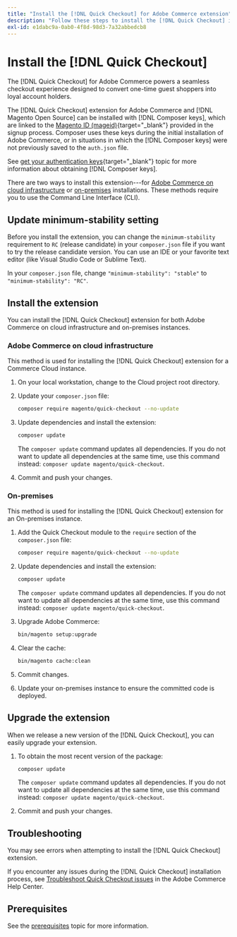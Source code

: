 ```yaml
---
title: "Install the [!DNL Quick Checkout] for Adobe Commerce extension"
description: "Follow these steps to install the [!DNL Quick Checkout] in your Adobe Commerce project."
exl-id: e1dabc9a-0ab0-4f8d-98d3-7a32abbedcb8
---
```

# Install the [!DNL Quick Checkout]

The [!DNL Quick Checkout] for Adobe Commerce powers a seamless checkout experience designed to convert one-time guest shoppers into loyal account holders.

The [!DNL Quick Checkout] extension for Adobe Commerce and [!DNL Magento Open Source] can be installed with [!DNL Composer keys], which are linked to the [Magento ID (mageid)](https://devdocs.magento.com/marketplace/sellers/profile-personal.html#field-descriptions){target="_blank"} provided in the signup process. Composer uses these keys during the initial installation of Adobe Commerce, or in situations in which the [!DNL Composer keys] were not previously saved to the `auth.json` file.

See [get your authentication keys](https://devdocs.magento.com/guides/v2.4/install-gde/prereq/connect-auth.html){target="_blank"} topic for more information about obtaining [!DNL Composer keys].

There are two ways to install this extension---for [Adobe Commerce on cloud infrastructure](#magento-commerce-cloud) or [on-premises](#on-premises) installations. These methods require you to use the Command Line Interface (CLI).

## Update minimum-stability setting

Before you install the extension, you can change the `minimum-stability` requirement to `RC` (release candidate) in your `composer.json` file if you want to try the release candidate version. You can use an IDE or your favorite text editor (like Visual Studio Code or Sublime Text).

In your `composer.json` file, change `"minimum-stability": "stable"` to `"minimum-stability": "RC"`.

## Install the extension

You can install the [!DNL Quick Checkout] extension for both Adobe Commerce on cloud infrastructure and on-premises instances.

### Adobe Commerce on cloud infrastructure

This method is used for installing the [!DNL Quick Checkout] extension for a Commerce Cloud instance.

1. On your local workstation, change to the Cloud project root directory.

1. Update your `composer.json` file:

   ```bash
   composer require magento/quick-checkout --no-update
   ```

1. Update dependencies and install the extension:

   ```bash
   composer update
   ```

   The `composer update` command updates all dependencies. If you do not want to update all dependencies at the same time, use this command instead: `composer update magento/quick-checkout`.

1. Commit and push your changes.

### On-premises

This method is used for installing the [!DNL Quick Checkout] extension for an On-premises instance.

1. Add the Quick Checkout module to the `require` section of the `composer.json` file:

   ```bash
   composer require magento/quick-checkout --no-update
   ```

1. Update dependencies and install the extension:

   ```bash
   composer update
   ```

   The `composer update` command updates all dependencies. If you do not want to update all dependencies at the same time, use this command instead: `composer update magento/quick-checkout`.

1. Upgrade Adobe Commerce:

   ```bash
   bin/magento setup:upgrade
   ```

1. Clear the cache:

   ```bash
   bin/magento cache:clean
   ```

1. Commit changes.
1. Update your on-premises instance to ensure the committed code is deployed.

## Upgrade the extension

When we release a new version of the [!DNL Quick Checkout], you can easily upgrade your extension.

1. To obtain the most recent version of the package:

   ```bash
   composer update
   ```
   
   The `composer update` command updates all dependencies. If you do not want to update all dependencies at the same time, use this command instead: `composer update magento/quick-checkout`.

1. Commit and push your changes.

## Troubleshooting

You may see errors when attempting to install the [!DNL Quick Checkout] extension.

If you encounter any issues during the [!DNL Quick Checkout] installation process, see [Troubleshoot Quick Checkout issues](https://support.magento.com/hc/en-us/articles/6909450342541) in the Adobe Commerce Help Center.

## Prerequisites

See the [prerequisites](../quick-checkout/prerequisites.md) topic for more information.
